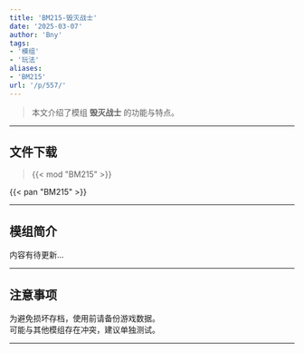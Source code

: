 ```yaml
---
title: 'BM215-毁灭战士'
date: '2025-03-07'
author: 'Bny'
tags:
- '模组'
- '玩法'
aliases:
- 'BM215'
url: '/p/557/'
---
```


> 本文介绍了模组 **毁灭战士** 的功能与特点。

---

## 文件下载  

> {{< mod "BM215" >}}  

{{< pan "BM215" >}}  

---

## 模组简介

>  
内容有待更新...  

---

## 注意事项

>  
为避免损坏存档，使用前请备份游戏数据。  
可能与其他模组存在冲突，建议单独测试。  

---

